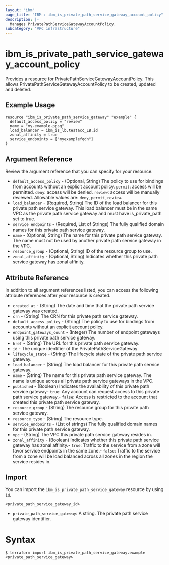 ```yaml
---
layout: "ibm"
page_title: "IBM : ibm_is_private_path_service_gateway_account_policy"
description: |-
  Manages PrivatePathServiceGatewayAccountPolicy.
subcategory: "VPC infrastructure"
---
```


# ibm_is_private_path_service_gateway_account_policy

Provides a resource for PrivatePathServiceGatewayAccountPolicy. This allows PrivatePathServiceGatewayAccountPolicy to be created, updated and deleted.

## Example Usage

```hcl
resource "ibm_is_private_path_service_gateway" "example" {
  default_access_policy = "review"
  name = "my-example-ppsg"
  load_balancer = ibm_is_lb.testacc_LB.id
  zonal_affinity = true
  service_endpoints = ["myexamplefqdn"]
}
```

## Argument Reference

Review the argument reference that you can specify for your resource.

- `default_access_policy` - (Optional, String) The policy to use for bindings from accounts without an explicit account policy. `permit`: access will be permitted. `deny`:  access will be denied. `review`: access will be manually reviewed. Allowable values are: `deny`, `permit`, `review`. 
- `load_balancer` - (Required, String) The ID of the load balancer for this private path service gateway. This load balancer must be in the same VPC as the private path service gateway and must have is_private_path set to true.
- `service_endpoints` - (Required, List of Strings) The fully qualified domain names for this private path service gateway.
- `name` - (Optional, String) The name for this private path service gateway. The name must not be used by another private path service gateway in the VPC. 
- `resource_group` - (Optional, String) ID of the resource group to use.
- `zonal_affinity` - (Optional, String) Indicates whether this private path service gateway has zonal affinity.

## Attribute Reference

In addition to all argument references listed, you can access the following attribute references after your resource is created.


- `created_at` - (String) The date and time that the private path service gateway was created.
- `crn` - (String) The CRN for this private path service gateway.
- `default_access_policy` - (String) The policy to use for bindings from accounts without an explicit account policy.
- `endpoint_gateways_count` - (Integer) The number of endpoint gateways using this private path service gateway.
- `href` - (String) The URL for this private path service gateway.
- `id` - The unique identifier of the PrivatePathServiceGateway
- `lifecycle_state` - (String) The lifecycle state of the private path service gateway.
- `load_balancer` - (String) The load balancer for this private path service gateway.
- `name` - (String) The name for this private path service gateway. The name is unique across all private path service gateways in the VPC.
- `published` - (Boolean) Indicates the availability of this private path service gateway- `true`: Any account can request access to this private path service gateway.- `false`: Access is restricted to the account that created this private path service gateway.
- `resource_group` - (String) The resource group for this private path service gateway.
- `resource_type` - (String) The resource type.
- `service_endpoints` - (List of strings) The fully qualified domain names for this private path service gateway.
- `vpc` - (String) The VPC this private path service gateway resides in.
- `zonal_affinity` - (Boolean) Indicates whether this private path service gateway has zonal affinity.- `true`:  Traffic to the service from a zone will favor service endpoints in the same zone.- `false`: Traffic to the service from a zone will be load balanced across all zones           in the region the service resides in.


## Import

You can import the `ibm_is_private_path_service_gateway` resource by using `id`.


```
<private_path_service_gateway_id>
```
- `private_path_service_gateway`: A string. The private path service gateway identifier.


# Syntax
```
$ terraform import ibm_is_private_path_service_gateway.example <private_path_service_gateway>
```
